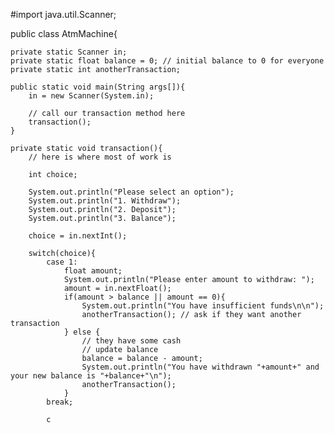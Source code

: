 #import java.util.Scanner;
 
public class AtmMachine{
 
    private static Scanner in; 
    private static float balance = 0; // initial balance to 0 for everyone
    private static int anotherTransaction;
 
    public static void main(String args[]){
        in = new Scanner(System.in);
 
        // call our transaction method here 
        transaction();
    }
 
    private static void transaction(){
        // here is where most of work is
 
        int choice; 
 
        System.out.println("Please select an option"); 
        System.out.println("1. Withdraw");
        System.out.println("2. Deposit");
        System.out.println("3. Balance");
 
        choice = in.nextInt();
 
        switch(choice){
            case 1:
                float amount; 
                System.out.println("Please enter amount to withdraw: "); 
                amount = in.nextFloat();
                if(amount > balance || amount == 0){
                    System.out.println("You have insufficient funds\n\n"); 
                    anotherTransaction(); // ask if they want another transaction
                } else {
                    // they have some cash
                    // update balance 
                    balance = balance - amount; 
                    System.out.println("You have withdrawn "+amount+" and your new balance is "+balance+"\n");
                    anotherTransaction(); 
                }
            break; 
 
            c
